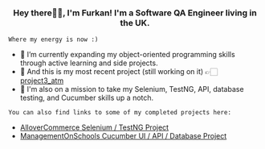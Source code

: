 <h3 align="center">
  Hey there👋🏻, I'm Furkan! I'm a Software QA Engineer living in the UK.
</h3>

`Where my energy is now :)`
- 🎉 I’m currently expanding my object-oriented programming skills through active learning and side projects.
- 🔭 And this is my most recent project (still working on it) 👉🏻 [project3_atm](https://github.com/de-furkan/project3_atm)
- 🚀 I'm also on a mission to take my Selenium, TestNG, API, database testing, and Cucumber skills up a notch.

`You can also find links to some of my completed projects here:`

- [AlloverCommerce Selenium / TestNG Project](https://github.com/de-furkan/TestNG-Project)
- [ManagementOnSchools Cucumber UI / API / Database Project](https://github.com/de-furkan/CucumberProject_SchoolManagement)

